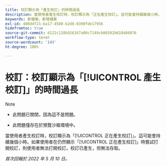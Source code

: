 ```yaml
---
title: 校訂顯示為「產生校訂」的時間過長
description: 當使用者產生校訂時，校訂顯示為「正在產生校訂」。這可能會持續幾個小時。如果使用者在仍然顯示「正在產生校訂」時嘗試打開校訂，則使用者無法打開校訂。校訂已產生，但無法存取。
keywords: 新檔案，新增檔案
exl-id: 480d4f21-ba17-4580-b2d8-0390fde17956
hidefromtoc: true
source-git-commit: d122c128b926167a00c7149cb88392b618486876
workflow-type: tm+mt
source-wordcount: '143'
ht-degree: 100%

---
```


# 校訂：校訂顯示為「[!UICONTROL 產生校訂]」的時間過長

>[!NOTE]
>
>* 此問題已關閉，因為這不是問題。
>
>* 此問題僅存在於預覽沙箱環境中。

當使用者產生校訂時，校訂顯示為「[!UICONTROL 正在產生校訂]」。這可能會持續幾個小時。如果使用者在仍然顯示「[!UICONTROL 正在產生校訂]」時嘗試打開校訂，則使用者無法打開校訂。校訂已產生，但無法存取。

*首次回報於 2022 年 5 月 10 日。*
